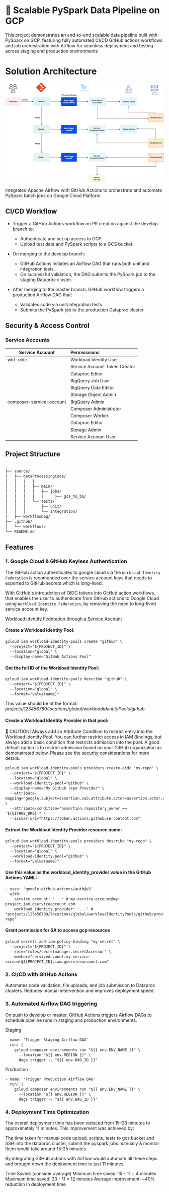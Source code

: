 # 🚀 Scalable PySpark Data Pipeline on GCP

This project demonstrates an end-to-end scalable data pipeline built with PySpark on GCP, featuring fully automated CI/CD GitHub actions workflows and job orchestration with Airflow for seamless deployment and testing across staging and production environments

# Solution Architecture

![alt text](files/final-ci:cd.png)

Integrated Apache Airflow with GitHub Actions to orchestrate and automate PySpark batch jobs on Google Cloud Platform.

## CI/CD Workflow

* Trigger a GitHub Actions workflow on PR creation against the develop branch to:

    * Authenticate and set up access to GCP.
    * Upload test data and PySpark scripts to a GCS bucket.

* On merging to the develop branch:

    * GitHub Actions initiates an Airflow DAG that runs both unit and integration tests.
    * On successful validation, the DAG submits the PySpark job to the staging Dataproc cluster.

* After merging to the master branch: GitHub workflow triggers a production Airflow DAG that:

    * Validates code via unit/integration tests.
    * Submits the PySpark job to the production Dataproc cluster.

## Security & Access Control

### Service Accounts

| Service Account           | Permisssions                   |
| ------------------------- |:-------------------------------|
| wkf-oidc                  | Workload Identity User         |
|                           | Service Account Token Creator  | 
|                           | Dataproc Editor                |
|                           | BigQuery Job User              |
|                           | BigQuery Data Editor           |
|                           | Storage Object Admin           |
| composer-service-account  | BigQuery Admin                 |
|                           | Composer Administrator         |
|                           | Composer Worker                |
|                           | Dataproc Editor                |
|                           | Storage Admin                  |
|                           | Service Account User           |


## Project Structure
```
.
├── source/
│   ├── dataProcessingCode/
│   │   |   |
│   │   │   ├── main/
│   │   │   │   ├── jobs/
│   │   │   │   |     ├── gcs_to_bq/
│   │   │   └── tests/
│   │   │       ├── unit/
│   │   │       └── integration/
|   ├── workflowDag/
├── .github/
│   └── workflows/
└── README.md
```

## Features

### 1. Google Cloud & GitHub Keyless Authentication

The GitHub action authenticates to google cloud via the `Workload Identity Federation` is recomended over the service account keys that needs to exported to GitHub secrets which is long-lived. 

With GitHub's introudction of OIDC tokens into GitHub action workflows, that enables the user to authenticate from GitHub actions to Google Cloud using `Workload Identity Federation`, by removing the need to long-lived service account key.

[Workload Identity Federation through a Service Account](https://github.com/google-github-actions/auth?tab=readme-ov-file#workload-identity-federation-through-a-service-account)

#### Create a Workload Identity Pool:

```
gcloud iam workload-identity-pools create "github" \
  --project="${PROJECT_ID}" \
  --location="global" \
  --display-name="GitHub Actions Pool"
``` 
#### Get the full ID of the Workload Identity Pool:

```
gcloud iam workload-identity-pools describe "github" \
  --project="${PROJECT_ID}" \
  --location="global" \
  --format="value(name)"
```
This value should be of the format: *projects/123456789/locations/global/workloadIdentityPools/github*

#### Create a Workload Identity Provider in that pool:

🛑 CAUTION! Always add an Attribute Condition to restrict entry into the Workload Identity Pool. You can further restrict access in IAM Bindings, but always add a basic condition that restricts admission into the pool. A good default option is to restrict admission based on your GitHub organization as demonstrated below. Please see the security considerations for more details.

```
gcloud iam workload-identity-pools providers create-oidc "my-repo" \
  --project="${PROJECT_ID}" \
  --location="global" \
  --workload-identity-pool="github" \
  --display-name="My GitHub repo Provider" \
  --attribute-mapping="google.subject=assertion.sub,attribute.actor=assertion.actor,attribute.repository=assertion.repository,attribute.repository_owner=assertion.repository_owner" \
  --attribute-condition="assertion.repository_owner == '${GITHUB_ORG}'" \
  --issuer-uri="https://token.actions.githubusercontent.com"
```
#### Extract the Workload Identity Provider resource name:

```
gcloud iam workload-identity-pools providers describe "my-repo" \
  --project="${PROJECT_ID}" \
  --location="global" \
  --workload-identity-pool="github" \
  --format="value(name)"
```

#### Use this value as the workload_identity_provider value in the GitHub Actions YAML:
```
- uses: 'google-github-actions/auth@v2'
  with:
    service_account: '...' # my-service-account@my-project.iam.gserviceaccount.com
    workload_identity_provider: '...' # "projects/123456789/locations/global/workloadIdentityPools/github/providers/my-repo"
```

#### Grant permission for SA to access gcp resources

```
gcloud secrets add-iam-policy-binding "my-secret" \
  --project="${PROJECT_ID}" \
  --role="roles/secretmanager.secretAccessor" \
  --member="serviceAccount:my-service-account@${PROJECT_ID}.iam.gserviceaccount.com"
```

### 2. CI/CD with GitHub Actions
Automates code validation, file uploads, and job submission to Dataproc clusters. Reduces manual intervention and improves deployment speed.

### 3. Automated Airflow DAG triggering
On push to develop or master, GitHub Actions triggers Airflow DAGs to schedule pipeline runs in staging and production environments.

Staging
```
- name: 'Trigger Staging Airflow DAG'
  run: |
    gcloud composer environments run "${{ env.ENV_NAME }}" \
      --location "${{ env.REGION }}" \
      dags trigger -- "${{ env.DAG_ID }}"
```

Production
```
- name: 'Trigger Production Airflow DAG'
  run: |
    gcloud composer environments run "${{ env.ENV_NAME }}" \
      --location "${{ env.REGION }}" \
      dags trigger -- "${{ env.DAG_ID }}"
```

### 4. Deployment Time Optimization
The overall deployment time has been reduced from 15–23 minutes to approximately 11 minutes. This improvement was achieved by:

The time taken for manual code upload, scripts, tests to gcs bucket and SSH into the dataproc cluster, submit the pyspark jobs manually & monitor them would take around 15-25 minutes.

By integrating GitHub actions with Airflow would automate all these steps and brought down the deployment time to just 11 minutes

Time Saved: (consider average)
Minimum time saved: 15 - 11 = 4 minutes
Maximum time saved: 23 - 11 = 12 minutes
Average improvement: ~40% reduction in deployment time